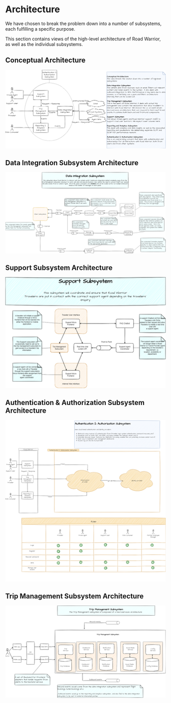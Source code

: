 # Architecture

We have chosen to break the problem down into a number of subsystems, each fulfilling a specific purpose.

This section contains views of the high-level architecture of Road Warrior, as well as the individual subsystems.

## Conceptual Architecture

![Conceptual Architecture](<diagrams/Kata Architecture.drawio.png> "Conceptual Architecture")


## Data Integration Subsystem Architecture

![Data Integration Subsystem Architecture](<diagrams/Kata Architecture - Data Integration Subsystem.drawio.png> "Data Integration Subsystem Architecture")

## Support Subsystem Architecture

![Support Subsystem Architecture](<diagrams/Support Subsystem.drawio.png> "Support Subsystem Architecture")

## Authentication & Authorization Subsystem Architecture

![Authentication & Authorization Subsystem Architecture](<diagrams/Authorization and Authentication.drawio.png> "Authentication & Authorization Subsystem Architecture")

## Trip Management Subsystem Architecture

![ Trip Management  Subsystem Architecture](<diagrams/TripManagementSubsystem.drawio.png> " Trip Management  Subsystem Architecture")

